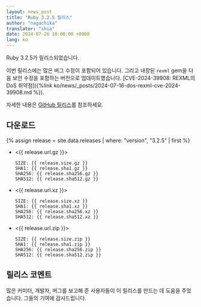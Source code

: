 ```yaml
---
layout: news_post
title: "Ruby 3.2.5 릴리스"
author: "nagachika"
translator: "shia"
date: 2024-07-26 10:00:00 +0000
lang: ko
---
```


Ruby 3.2.5가 릴리스되었습니다.

이번 릴리스에는 많은 버그 수정이 포함되어 있습니다.
그리고 내장된 `rexml` gem을 다음 보안 수정을 포함하는 버전으로 업데이트했습니다.
[CVE-2024-39908: REXML의 DoS 취약점]({%link ko/news/_posts/2024-07-16-dos-rexml-cve-2024-39908.md %}).

자세한 내용은 [GitHub 릴리스](https://github.com/ruby/ruby/releases/tag/v3_2_5)를 참조하세요.

## 다운로드

{% assign release = site.data.releases | where: "version", "3.2.5" | first %}

* <{{ release.url.gz }}>

      SIZE: {{ release.size.gz }}
      SHA1: {{ release.sha1.gz }}
      SHA256: {{ release.sha256.gz }}
      SHA512: {{ release.sha512.gz }}

* <{{ release.url.xz }}>

      SIZE: {{ release.size.xz }}
      SHA1: {{ release.sha1.xz }}
      SHA256: {{ release.sha256.xz }}
      SHA512: {{ release.sha512.xz }}

* <{{ release.url.zip }}>

      SIZE: {{ release.size.zip }}
      SHA1: {{ release.sha1.zip }}
      SHA256: {{ release.sha256.zip }}
      SHA512: {{ release.sha512.zip }}

## 릴리스 코멘트

많은 커미터, 개발자, 버그를 보고해 준 사용자들이 이 릴리스를 만드는 데 도움을 주었습니다.
그들의 기여에 감사드립니다.
